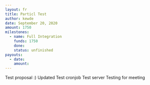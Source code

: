 ```yaml
---
layout: fr
title: Particl Test
author: kewde
date: September 20, 2020
amount: 1750
milestones:
  - name: Full Integration
    funds: 1750
    done:
    status: unfinished
payouts:
  - date:
    amount:
---
```

Test proposal :)
Updated
Test cronjob
Test server
Testing for meeting
